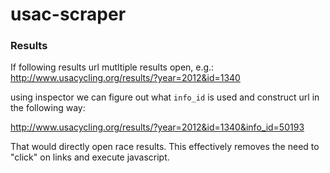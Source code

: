 # usac-scraper

### Results
If following results url mutltiple results open, e.g.:
http://www.usacycling.org/results/?year=2012&id=1340

using inspector we can figure out what `info_id` is used and construct url in the following way:

http://www.usacycling.org/results/?year=2012&id=1340&info_id=50193

That would directly open race results. This effectively removes the need to "click" on links and execute javascript.
